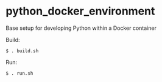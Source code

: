 # python_docker_environment
Base setup for developing Python within a Docker container

Build:
```
$ . build.sh
```

Run:
```
$ . run.sh
```